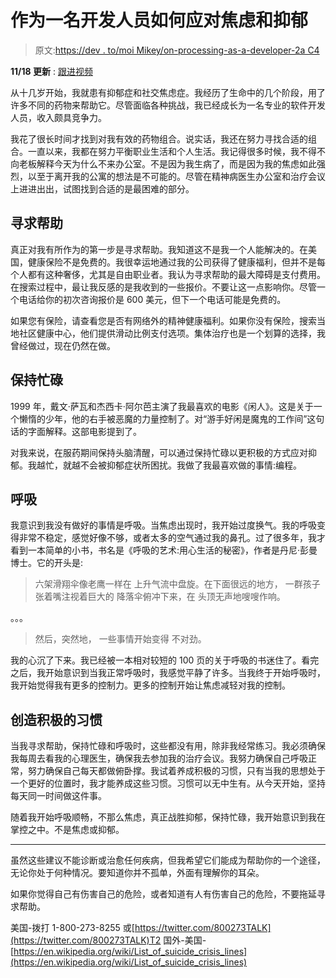 # 作为一名开发人员如何应对焦虑和抑郁

> 原文:[https://dev . to/moi Mikey/on-processing-as-a-developer-2a C4](https://dev.to/moimikey/on-dealing-with-anxiety-and-depression-as-a-developer-2ac4)

**11/18 更新** : [跟进视频](https://dev.to/moimikey/follow-up-video-on-dealing-with-anxiety-and-depression-as-a-developer-o04)

从十几岁开始，我就患有抑郁症和社交焦虑症。我经历了生命中的几个阶段，用了许多不同的药物来帮助它。尽管面临各种挑战，我已经成长为一名专业的软件开发人员，收入颇具竞争力。

我花了很长时间才找到对我有效的药物组合。说实话，我还在努力寻找合适的组合。一直以来，我都在努力平衡职业生活和个人生活。我记得很多时候，我不得不向老板解释今天为什么不来办公室。不是因为我生病了，而是因为我的焦虑如此强烈，以至于离开我的公寓的想法是不可能的。尽管在精神病医生办公室和治疗会议上进进出出，试图找到合适的是最困难的部分。

## 寻求帮助

真正对我有所作为的第一步是寻求帮助。我知道这不是我一个人能解决的。在美国，健康保险不是免费的。我很幸运地通过我的公司获得了健康福利，但并不是每个人都有这种奢侈，尤其是自由职业者。我认为寻求帮助的最大障碍是支付费用。在搜索过程中，最让我反感的是我收到的一些报价。不要让这一点影响你。尽管一个电话给你的初次咨询报价是 600 美元，但下一个电话可能是免费的。

如果您有保险，请查看您是否有网络外的精神健康福利。如果你没有保险，搜索当地社区健康中心，他们提供滑动比例支付选项。集体治疗也是一个划算的选择，我曾经做过，现在仍然在做。

## 保持忙碌

1999 年，戴文·萨瓦和杰西卡·阿尔芭主演了我最喜欢的电影《闲人》。这是关于一个懒惰的少年，他的右手被恶魔的力量控制了。对“游手好闲是魔鬼的工作间”这句话的字面解释。这部电影提到了。

对我来说，在服药期间保持头脑清醒，可以通过保持忙碌以更积极的方式应对抑郁。我越忙，就越不会被抑郁症状所困扰。我做了我最喜欢做的事情:编程。

## 呼吸

我意识到我没有做好的事情是呼吸。当焦虑出现时，我开始过度换气。我的呼吸变得非常不稳定，感觉好像不够，或者太多的空气通过我的鼻孔。过了很多年，我才看到一本简单的小书，书名是《呼吸的艺术:用心生活的秘密》，作者是丹尼·彭曼博士。它的开头是:

> 六架滑翔伞像老鹰一样在
> 上升气流中盘旋。在下面很远的地方，
> 一群孩子
> 张着嘴注视着巨大的
> 降落伞俯冲下来，在
> 头顶无声地嗖嗖作响。

。。。

> 然后，突然地，
> 一些事情开始变得
> 不对劲。

我的心沉了下来。我已经被一本相对较短的 100 页的关于呼吸的书迷住了。看完之后，我开始意识到当我正常呼吸时，我感觉平静了许多。当我终于开始呼吸时，我开始觉得我有更多的控制力。更多的控制开始让焦虑减轻对我的控制。

## 创造积极的习惯

当我寻求帮助，保持忙碌和呼吸时，这些都没有用，除非我经常练习。我必须确保我每周去看我的心理医生，确保我去参加我的治疗会议。我努力确保自己呼吸正常，努力确保自己每天都做俯卧撑。我试着养成积极的习惯，只有当我的思想处于一个更好的位置时，我才能养成这些习惯。习惯可以无中生有。从今天开始，坚持每天同一时间做这件事。

随着我开始呼吸顺畅，不那么焦虑，真正战胜抑郁，保持忙碌，我开始意识到我在掌控之中。不是焦虑或抑郁。

* * *

虽然这些建议不能诊断或治愈任何疾病，但我希望它们能成为帮助你的一个途径，无论你处于何种情况。要知道你并不孤单，外面有理解你的耳朵。

如果你觉得自己有伤害自己的危险，或者知道有人有伤害自己的危险，不要拖延寻求帮助。

美国-拨打 1-800-273-8255 或[https://twitter.com/800273TALK](https://twitter.com/800273TALK)T2 国外-美国-[https://en.wikipedia.org/wiki/List_of_suicide_crisis_lines](https://en.wikipedia.org/wiki/List_of_suicide_crisis_lines)